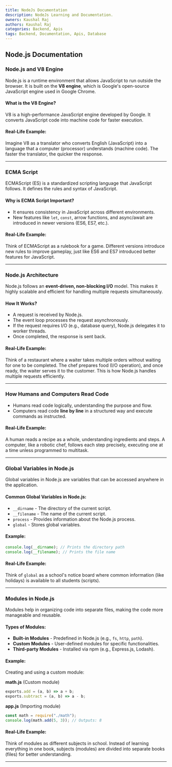 ```yaml
---
title: NodeJs Documentation
description: NodeJs Learning and Documentation.
owners: Kaushal Raj
authors: Kaushal Raj
categories: Backend, Apis
tags: Backend, Documentation, Apis, Database
---
```


## Node.js Documentation

### **Node.js and V8 Engine**

Node.js is a runtime environment that allows JavaScript to run outside the browser. It is built on the **V8 engine**, which is Google's open-source JavaScript engine used in Google Chrome.

#### **What is the V8 Engine?**

V8 is a high-performance JavaScript engine developed by Google. It converts JavaScript code into machine code for faster execution.

#### **Real-Life Example:**

Imagine V8 as a translator who converts English (JavaScript) into a language that a computer (processor) understands (machine code). The faster the translator, the quicker the response.

---

### **ECMA Script**

ECMAScript (ES) is a standardized scripting language that JavaScript follows. It defines the rules and syntax of JavaScript.

#### **Why is ECMA Script Important?**

- It ensures consistency in JavaScript across different environments.
- New features like `let`, `const`, arrow functions, and async/await are introduced in newer versions (ES6, ES7, etc.).

#### **Real-Life Example:**

Think of ECMAScript as a rulebook for a game. Different versions introduce new rules to improve gameplay, just like ES6 and ES7 introduced better features for JavaScript.

---

### **Node.js Architecture**

Node.js follows an **event-driven, non-blocking I/O** model. This makes it highly scalable and efficient for handling multiple requests simultaneously.

#### **How It Works?**

- A request is received by Node.js.
- The event loop processes the request asynchronously.
- If the request requires I/O (e.g., database query), Node.js delegates it to worker threads.
- Once completed, the response is sent back.

#### **Real-Life Example:**

Think of a restaurant where a waiter takes multiple orders without waiting for one to be completed. The chef prepares food (I/O operation), and once ready, the waiter serves it to the customer. This is how Node.js handles multiple requests efficiently.

---

### **How Humans and Computers Read Code**

- Humans read code logically, understanding the purpose and flow.
- Computers read code **line by line** in a structured way and execute commands as instructed.

#### **Real-Life Example:**

A human reads a recipe as a whole, understanding ingredients and steps. A computer, like a robotic chef, follows each step precisely, executing one at a time unless programmed to multitask.

---

### **Global Variables in Node.js**

Global variables in Node.js are variables that can be accessed anywhere in the application.

#### **Common Global Variables in Node.js:**

- `__dirname` - The directory of the current script.
- `__filename` - The name of the current script.
- `process` - Provides information about the Node.js process.
- `global` - Stores global variables.

#### **Example:**

```javascript
console.log(__dirname); // Prints the directory path
console.log(__filename); // Prints the file name
```

#### **Real-Life Example:**

Think of `global` as a school's notice board where common information (like holidays) is available to all students (scripts).

---

### **Modules in Node.js**

Modules help in organizing code into separate files, making the code more manageable and reusable.

#### **Types of Modules:**

- **Built-in Modules** - Predefined in Node.js (e.g., `fs`, `http`, `path`).
- **Custom Modules** - User-defined modules for specific functionalities.
- **Third-party Modules** - Installed via npm (e.g., Express.js, Lodash).

#### **Example:**

Creating and using a custom module:

**math.js** (Custom module)

```javascript
exports.add = (a, b) => a + b;
exports.subtract = (a, b) => a - b;
```

**app.js** (Importing module)

```javascript
const math = require("./math");
console.log(math.add(5, 3)); // Outputs: 8
```

#### **Real-Life Example:**

Think of modules as different subjects in school. Instead of learning everything in one book, subjects (modules) are divided into separate books (files) for better understanding.

---
